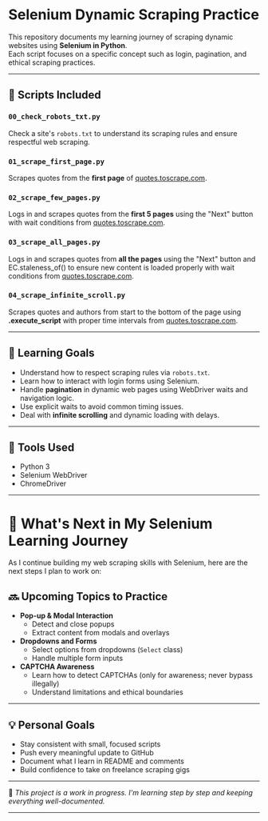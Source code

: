 # Selenium Dynamic Scraping Practice

This repository documents my learning journey of scraping dynamic websites using **Selenium in Python**.  
Each script focuses on a specific concept such as login, pagination, and ethical scraping practices.

---

## 📂 Scripts Included

### `00_check_robots_txt.py`
Check a site's `robots.txt` to understand its scraping rules and ensure respectful web scraping.

### `01_scrape_first_page.py`
Scrapes quotes from the **first page** of [quotes.toscrape.com](http://quotes.toscrape.com).

### `02_scrape_few_pages.py`
Logs in and scrapes quotes from the **first 5 pages** using the "Next" button with wait conditions from [quotes.toscrape.com](http://quotes.toscrape.com/login).

### `03_scrape_all_pages.py`
Logs in and scrapes quotes from **all the pages** using the "Next" button and EC.staleness_of() to ensure new content is loaded properly with wait conditions from [quotes.toscrape.com](http://quotes.toscrape.com/login).

### `04_scrape_infinite_scroll.py`
Scrapes quotes and authors from start to the bottom of the page using **.execute_script** with proper time intervals from [quotes.toscrape.com](http://quotes.toscrape.com/scroll).

---

## 🧠 Learning Goals

- Understand how to respect scraping rules via `robots.txt`.
- Learn how to interact with login forms using Selenium.
- Handle **pagination** in dynamic web pages using WebDriver waits and navigation logic.
- Use explicit waits to avoid common timing issues.
- Deal with **infinite scrolling** and dynamic loading with delays.

---

## 🔧 Tools Used

- Python 3
- Selenium WebDriver
- ChromeDriver

---

# 🚀 What's Next in My Selenium Learning Journey

As I continue building my web scraping skills with Selenium, here are the next steps I plan to work on:

## 🔜 Upcoming Topics to Practice

- **Pop-up & Modal Interaction**
  - Detect and close popups
  - Extract content from modals and overlays
- **Dropdowns and Forms**
  - Select options from dropdowns (`Select` class)
  - Handle multiple form inputs
- **CAPTCHA Awareness**
  - Learn how to detect CAPTCHAs (only for awareness; never bypass illegally)
  - Understand limitations and ethical boundaries

---

## 💡 Personal Goals

- Stay consistent with small, focused scripts
- Push every meaningful update to GitHub
- Document what I learn in README and comments
- Build confidence to take on freelance scraping gigs

---

:pushpin: *This project is a work in progress. I'm learning step by step and keeping everything well-documented.*

---